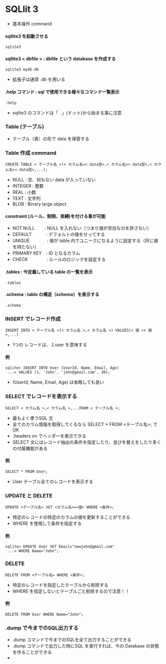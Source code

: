 # SQLlit 3
- 基本操作 command
#### sqllite3 を起動させる
    sqlite3
#### sqllite3 < dbfile > : dbfile という database を作成する
    sqlite3 mydb.db
- 拡張子は通常 .db を用いる
#### .help コマンド : sql で使用できる様々なコマンド一覧表示
    .help
- sqlite3 のコマンドは「 . 」(ドット)から始まる事に注意
### Table (テーブル)
- テーブル（表）の形で data を保管する
### Table 作成 command
    CREATE TABLE < テーブル名 >(< カラム名>< data型>,< カラム名>< data型>,< カラム名>< data型>,...);
- NULL : 空、何もない data が入っていない
- INTEGER : 整数
- REAL : 小数
- TEXT : 文字列
- BLOB : Binary large object
#### constraint (ルール、制限、束縛)を付ける事が可能
- NOT NULL　　  : NULL を入れない（つまり値が空白なのを許さない）
- DEFAULT　　　 : デフォルトの値をせってする
- UNIQUE　　　　: 値が table 内でユニークになるように設定する（同じ値を持たない）
- PRIMARY KEY　: ID となるカラム
- CHECK　　　　 : ルールのロジックを設定する
#### .tables : 今定義している table の一覧を表示
    .tables
#### .schema : table の構造（schema）を表示する
    .schema
### INSERT でレコード作成
    INSERT INTO < テーブル名 >(< カラム名 >,< カラム名 >) VALUES(< 値 >< 値 >,...)
- 1つの レコードは、１user を意味する
#### 例
    sqlite> INSERT INTO User (UserId, Name, Email, Age)
     ...> VALUES (1, 'John', 'john@gmail.com', 30);
- (UserId, Name, Email, Age) は省略しても良い
### SELECT でレコードを表示する
    SELECT < カラム名 >,< カラム名 >,...FROM < テーブル名 >;
- 最もよく使うSQL 文
- 全てのカラム情報を取得してくるなら SELECT * FROM <テーブル名>; でOK
- .headers on でヘッダーを表示できる
- SELECT 文にはレコード抽出の条件を指定したり、並びを替えをしたり多くの付属機能がある
#### 例
    SELECT * FROM User;
- User テーブル全てのレコードを表示する
### UPDATE と DELETE
    UPDATE <テーブル名> SET <カラム名>=<値> WHERE <条件>;
- 特定のレコードの特定のカラムの値を更新することができる
- WHERE を使用して条件を指定する
#### 例
    sqlite> UPDATE User SET Email="newjohn@gmail.com"
     ...> WHERE Name="John";
### DELETE
    DELETE FROM <テーブル名> WHERE <条件>;
- 特定のレコードを指定したテーブルから削除する
- WHERE を指定しないとテーブルごと削除するので注意！！
#### 例
    DELETE FROM User WHERE Name="John";
### .dump で今までのSQL出力する
- .dump コマンドで今までのSQLを全て出力することができる
- .dump コマンドで出力した時にSQL を実行すれば、今の Database の状態を作ることができる
-
